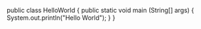 public class HelloWorld 
{
       public static void main (String[] args)
       {
             System.out.println("Hello World");
       }
}
